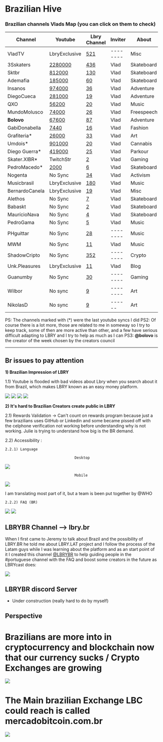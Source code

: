 # Brazilian Hive 

### Brazilian channels Vlads Map (you can click on them to check)
|Channel|Youtube| Lbry Channel| Inviter | About
|--|--|--|--|--|
|VladTV|LbryExclusive|[521](https://open.lbry.com/@vlad:e?r=FkXuBKiec1TjrEKg6zLLWoD2Gq1pYpgk)|--------|Misc
|3Sskaters  | [2280000](https://www.youtube.com/c/3Sskaters)|    [436](https://open.lbry.com/@3Sskaters:5?r=FkXuBKiec1TjrEKg6zLLWoD2Gq1pYpgk)  |Vlad| Skateboard
|Sktbr|[812000](https://www.youtube.com/user/skatistaBRoficial)|[130](https://open.lbry.com/@sktbr:1?r=FkXuBKiec1TjrEKg6zLLWoD2Gq1pYpgk)|Vlad|Skateboard
|Ademafia|[185000](https://www.youtube.com/channel/UC63S58vWTVXO_t5D8y4wx8Q)|[60](https://open.lbry.com/@Ademafia:a?r=FkXuBKiec1TjrEKg6zLLWoD2Gq1pYpgk)|Vlad|Skateboard
|Insanos |[974000](https://www.youtube.com/user/Insanosproducoes)|[36](https://open.lbry.com/@insanosproducoes:2?r=FkXuBKiec1TjrEKg6zLLWoD2Gq1pYpgk)|Vlad|Adventure|
|DiegoCueca|[281000](https://open.lbry.com/@insanosproducoes:2?r=FkXuBKiec1TjrEKg6zLLWoD2Gq1pYpgk)|[19](https://open.lbry.com/@diegocuecainsanos:7?r=FkXuBKiec1TjrEKg6zLLWoD2Gq1pYpgk)|Vlad|Adventure|
|QXO|[56200](https://www.youtube.com/channel/UCeKcWQtHEFRwPyiZfAL-rFA)|[20](https://open.lbry.com/@qxo:3?r=FkXuBKiec1TjrEKg6zLLWoD2Gq1pYpgk)|Vlad| Music
|MundoMolusco|[74000](https://www.youtube.com/user/MundoMolusco)|[26](https://open.lbry.com/@mundomolusco:8?r=FkXuBKiec1TjrEKg6zLLWoD2Gq1pYpgk)|Vlad|Freespeech|
|**Bolovo**|[67600](https://open.lbry.com/@bolovo:4?r=FkXuBKiec1TjrEKg6zLLWoD2Gq1pYpgk)|[87](https://open.lbry.com/@bolovo:4?r=FkXuBKiec1TjrEKg6zLLWoD2Gq1pYpgk)|Vlad|Adventure
|GabiDonabella|[7440](https://www.youtube.com/channel/UC-Ja4JDUVwZtqOMyC9-GrBQ)|[16](https://open.lbry.com/@gabidonabella:f?r=FkXuBKiec1TjrEKg6zLLWoD2Gq1pYpgk)|Vlad|Fashion|
|Grafiteria*|[26000](https://www.youtube.com/channel/UCZzkC1y9pVoXNy6tffGt94Q)|[33](https://open.lbry.com/@graffiteria:5?r=FkXuBKiec1TjrEKg6zLLWoD2Gq1pYpgk)|Vlad|Art
|Umdois*|[901000](https://www.youtube.com/user/umdoiscanal)|[20](https://open.lbry.com/@canalumdois:f?r=FkXuBKiec1TjrEKg6zLLWoD2Gq1pYpgk)|Vlad|Cannabis
|Diego Guerra*|[419000](https://www.youtube.com/channel/UCgIh--EfJlzGZUk-JV3WNQA)|[25](https://open.lbry.com/@diegoguerra:8?r=FkXuBKiec1TjrEKg6zLLWoD2Gq1pYpgk)|Vlad|Parkour
|Skater.XlBR*|TwitchStr|[2](https://open.lbry.com/@skater.xlbrasil:3?r=FkXuBKiec1TjrEKg6zLLWoD2Gq1pYpgk)|Vlad|Gaming|
|PedroMacedo*|[2000](https://www.youtube.com/user/pedroorelha)|[6](https://open.lbry.com/@celulardopedro:1?r=FkXuBKiec1TjrEKg6zLLWoD2Gq1pYpgk)|Vlad|Skateboard
|Nogenta|No Sync|[34](https://open.lbry.com/@NOGENTA:f?r=FkXuBKiec1TjrEKg6zLLWoD2Gq1pYpgk)|Vlad|Activism
|Musicbrasil|LbryExclusive|[180](https://open.lbry.com/@MusicBrasil:0?r=FkXuBKiec1TjrEKg6zLLWoD2Gq1pYpgk)|Vlad|Music
|BernardoCanela|LbryExclusive|[19](https://open.lbry.com/@BernardoCanela:d?r=FkXuBKiec1TjrEKg6zLLWoD2Gq1pYpgk)|Vlad|Misc|
|Alethos|No Sync|[7](https://open.lbry.com/@alethos:6?r=FkXuBKiec1TjrEKg6zLLWoD2Gq1pYpgk)|Vlad|Skateboard|
|Babaskt|No Sync|[2](https://open.lbry.com/@babaskt:4?r=FkXuBKiec1TjrEKg6zLLWoD2Gq1pYpgk)|Vlad|Skateboard
|MaurícioNava|No Sync|[4](https://open.lbry.com/@Navaproduza:9?r=FkXuBKiec1TjrEKg6zLLWoD2Gq1pYpgk)|Vlad|Skateboard
|PedroGama|No Sync|[5](https://open.lbry.com/@opedrogama:7?r=FkXuBKiec1TjrEKg6zLLWoD2Gq1pYpgk)|Vlad|Music
|PHguittar|No Sync|[28](https://open.lbry.com/@PHGuitar:7?r=FkXuBKiec1TjrEKg6zLLWoD2Gq1pYpgk)|--------|Music
|MWM|No Sync|[11](https://open.lbry.com/@Sevlabeats:d?r=FkXuBKiec1TjrEKg6zLLWoD2Gq1pYpgk)|Vlad|Music
|ShadowCripto|No Sync|[352](https://open.lbry.com/@shadowcrypto:2?r=FkXuBKiec1TjrEKg6zLLWoD2Gq1pYpgk)|--------|Crypto
|Unk.Pleasures|LbryExclusive|[11](https://open.lbry.com/@unknownpleasures:e?r=FkXuBKiec1TjrEKg6zLLWoD2Gq1pYpgk)|Vlad|Blog
|Guanumby|No Sync|[30](https://open.lbry.com/@GuanumbyGameNet:8?r=FkXuBKiec1TjrEKg6zLLWoD2Gq1pYpgk)|--------|Gaming
|Wilbor|No sync|[9]()|--------|Art
|NikolasD|No sync|[9]()|------|Art

PS: The channels marked with (*) were the last youtube syncs I did
PS2: Of course there is a lot more, those are related to me in someway so I try to keep track, some of then are more active than other, and a few have serious difficult adapting to LBRY and I try to help as much as I can
PS3: **@bolovo** is the creator of the week chosen by the creators council

 
 ---
## Br issues to pay attention 

**1) Brazilian Impression of LBRY**

1.1) Youtube is flooded with bad videos about Lbry when you search about it from Brazil, which makes LBRY known as an easy money platform.
	
![](https://i.ibb.co/6FXzNPk/youtube1.png)
![](https://i.ibb.co/N6dBCrw/youtube2.png)
![](https://i.ibb.co/m5h3xVX/youtube3.png)
![](https://i.ibb.co/Dbkp8fx/youtube4.png)

**2) It's hard to Brazilian Creators create public in LBRY**
	
 2.1) Rewards Validation -> Can't count on rewards program because just a few brazilians uses GitHub or Linkedin and some became pissed off with the celphone verification not working before understanding why is not working. Julie is trying to understand how big is the BR demand.  
			
2.2) Accessibility :
	
	2.2.1) Language 
	
									Desktop
![](https://i.ibb.co/FV2JBct/Desktop.png)
	
									Mobile
![](https://i.ibb.co/P6VwQyt/mobile.png)

I am translating most part of it, but a team is been put together by @WHO  
	
	2.2.2) FAQ (BR) 
	
	
![](https://i.ibb.co/KVgNBGn/Faq.png)
![](https://i.ibb.co/7S0gnKf/recompensas.png)


## LBRYBR Channel --> lbry.br

When I first came to Jeremy to talk about Brazil and the possibility of LBRY.BR he told me about LBRY.LAT project and I follow the process of the Latam guys while I was learning about the platform and as an start point of it I created this channel [@LBRYBR](https://open.lbry.com/@LBRYBR:d?r=FkXuBKiec1TjrEKg6zLLWoD2Gq1pYpgk) to help guiding people in the #portuguese channel with the FAQ and boost some creators in the future as LBRYcast does: 

![](https://i.ibb.co/RzY3gD6/lbrybr.png)

## LBRYBR discord Server 

- Under construction (really hard to do by myself)

## Perspective 

# Brazilians are more into in cryptocurrency and blockchain now that our currency sucks / Crypto Exchanges are growing
![](https://i.ibb.co/tLvL8Kc/braziliancrypto.png)

# The Main brazilian Exchange LBC could reach is called mercadobitcoin.com.br
![](https://i.ibb.co/rGXz3PT/exchange.png)
